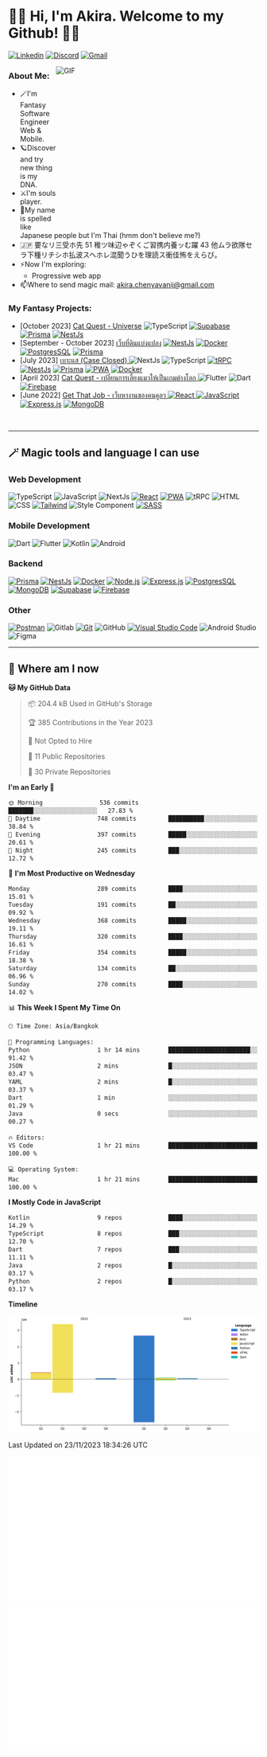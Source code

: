 # 🚀🧪 Hi, I'm Akira. Welcome to my Github! 🧪🚀

<a href="https://www.linkedin.com/in/akira-chenyavanij-18661714a/"><img alt="Linkedin" src="https://img.shields.io/badge/-Akira_Chenyavanij-0274b3?style=flat&logo=linkedin&logoColor=white" /></a>
<a href="mailto:Nut1974"><img alt="Discord" src="https://img.shields.io/badge/-Nut1974-5865F2?style=flat&logo=discord&logoColor=white" /></a>
<a href="mailto:akira.chenyavanij@gmail.com"><img alt="Gmail" src="https://img.shields.io/badge/-akira.chenyavanij@gmail.com-bc4c41?style=flat&logo=gmail&logoColor=white" /></a>

<img align="right" alt="GIF" src="https://media.giphy.com/media/J9WiDwu4HX40o/giphy.gif" width="408" height="318" />

### About Me:

- 🪄I'm Fantasy Software Engineer Web & Mobile.
- 🪐Discover and try new thing is my DNA.
- ⚔️I'm souls player.
- 🌝My name is spelled like Japanese people but I'm Thai (hmm don't believe me?)
- 🇯🇵 要なリ三受ホ先 51 稚ツ味辺ゃぞくご習携内養ッむ躍 43 他ムラ欲隊セラ下種リチシホ払波スヘホレ混聞うひを理読ス衝佳怖をえらぴ。
- ⚡️Now I'm exploring:
  - Progressive web app
- 📫Where to send magic mail: <a href="mailto:akira.chenyavanij@gmail.com">akira.chenyavanij@gmail.com</a>

### My Fantasy Projects:

- [October 2023] <a href="https://github.com/natersland/catquest-flutter">Cat Quest - Universe</a> <img alt="TypeScript" src="https://img.shields.io/badge/TypeScript-007ACC.svg?logo=typescript&logoColor=white" /> <a href="#"><img alt="Supabase" src="https://img.shields.io/badge/Supabase-3FCF8E.svg?logo=Supabase&logoColor=white"></a> <a href="#"><img alt="Prisma" src="https://img.shields.io/badge/Prisma-0D344B.svg?logo=prisma&logoColor=white"></a> <a href="#"><img alt="NestJs" src="https://img.shields.io/badge/Nest.js-D61F49.svg?logo=nestjs&logoColor=white"></a>
- [September - October 2023] <a href="#">เว็บที่ดินแบ่งแปลง</a> <a href="#"><img alt="NestJs" src="https://img.shields.io/badge/Nest.js-D61F49.svg?logo=nestjs&logoColor=white"></a>
  <a href="#"><img alt="Docker" src="https://img.shields.io/badge/Docker-309AEE.svg?logo=docker&logoColor=white"></a> <a href="#"><img alt="PostgresSQL" src="https://custom-icon-badges.herokuapp.com/badge/PostgresSQL-2F6893.svg?logo=Postgres&logoColor=white"></a> <a href="#"><img alt="Prisma" src="https://img.shields.io/badge/Prisma-0D344B.svg?logo=prisma&logoColor=white"></a>
- [July 2023] <a href="https://github.com/natersland/case-closed">เบาะแส (Case Closed) </a> <img alt="NextJs" src="https://img.shields.io/badge/Next.js-000000.svg?logo=next.js&logoColor=white" /> <img alt="TypeScript" src="https://img.shields.io/badge/TypeScript-007ACC.svg?logo=typescript&logoColor=white" /> <a href="#"><a href="#"><img alt="tRPC" src="https://img.shields.io/badge/tRPC-3684BF.svg?logo=trpc&logoColor=white"></a> <a href="#"><img alt="NestJs" src="https://img.shields.io/badge/Nest.js-D61F49.svg?logo=nestjs&logoColor=white"></a> <a href="#"></a> <a href="#"><img alt="Prisma" src="https://img.shields.io/badge/Prisma-0D344B.svg?logo=prisma&logoColor=white"></a> <a href="#"><img alt="PWA" src="https://img.shields.io/badge/PWA-5A07CA.svg?logo=pwa&logoColor=%2361DAFB"></a> <a href="#"><img alt="Docker" src="https://img.shields.io/badge/Docker-309AEE.svg?logo=docker&logoColor=white"></a>
- [April 2023] <a href="https://github.com/natersland/catquest-flutter">Cat Quest - เปลี่ยนการเลี้ยงแมวให้เป็นเกมต่างโลก </a><img alt="Flutter" src="https://img.shields.io/badge/Flutter-41C8F2?logo=flutter&logoColor=white&style=flat"/> <img alt="Dart" src="https://img.shields.io/badge/Dart-005394?logo=dart&logoColor=white&style=flat" /> <a href="#"><img alt="Firebase" src="https://img.shields.io/badge/Firebase-029BE5.svg?logo=firebase&logoColor=#029BE5"></a>
- [June 2022] <a href="https://github.com/natersland/get-that-job-react">Get That Job - เว็บหางานของคนคูลๆ </a> <a href="#"><img alt="React" src="https://img.shields.io/badge/React-20232a.svg?logo=react&logoColor=%2361DAFB"> <img alt="JavaScript" src="https://img.shields.io/badge/JavaScript-F7DF1E?logo=javascript&logoColor=black&style=flat" /> <a href="#"><img alt="Express.js" src="https://img.shields.io/badge/Express.js-404d59.svg?logo=express&logoColor=white"></a> <a href="#"><img alt="MongoDB" src ="https://img.shields.io/badge/MongoDB-4ea94b.svg?logo=mongodb&logoColor=white"></a>

&nbsp;&nbsp;&nbsp;&nbsp;&nbsp;&nbsp;&nbsp;

---

## 🪄 Magic tools and language I can use

<h3>Web Development</h3>
<Span>
    <img alt="TypeScript" src="https://img.shields.io/badge/TypeScript-007ACC.svg?logo=typescript&logoColor=white" />
    <img alt="JavaScript" src="https://img.shields.io/badge/JavaScript-F7DF1E?logo=javascript&logoColor=black&style=flat" />
    <img alt="NextJs" src="https://img.shields.io/badge/Next.js-000000.svg?logo=next.js&logoColor=white" />
    <a href="#"><img alt="React" src="https://img.shields.io/badge/React-20232a.svg?logo=react&logoColor=%2361DAFB"></a>
    <a href="#"><img alt="PWA" src="https://img.shields.io/badge/PWA-5A07CA.svg?logo=pwa&logoColor=%2361DAFB"></a>
    <img alt="tRPC" src="https://img.shields.io/badge/tRPC-3684BF.svg?logo=trpc&logoColor=white"></a>
    <img alt="HTML" src="https://img.shields.io/badge/HTML-E34F26.svg?logo=html5&logoColor=white" /> 
    <img alt="CSS" src="https://img.shields.io/badge/CSS-1572B6.svg?logo=css3&logoColor=white" />
    <a href="#"><img alt="Tailwind" src="https://img.shields.io/badge/Tailwind-38BEF8.svg?logo=TailwindCSS&logoColor=white"></a>
    <img alt="Style Component" src="https://img.shields.io/badge/-Styled%20Components-DB7093?style=flat&logo=styled-components&logoColor=white" />
    <a href="#"><img alt="SASS" src="https://img.shields.io/badge/Sass-hotpink.svg?logo=SASS&logoColor=white"></a>
</span>

<h3>Mobile Development</h3>
<Span>
    <img alt="Dart" src="https://img.shields.io/badge/Dart-005394?logo=dart&logoColor=white&style=flat" /> 
    <img alt="Flutter" src="https://img.shields.io/badge/Flutter-41C8F2?logo=flutter&logoColor=white&style=flat" /> 
    <img alt="Kotlin" src="https://img.shields.io/badge/Kotlin-B125EA?logo=kotlin&logoColor=white&style=flat" />
    <img alt="Android" src="https://img.shields.io/badge/Android-2FDF85?logo=Android&logoColor=white&style=flat" />
</span>

<h3>Backend</h3>
<Span>
    <a href="#"><img alt="Prisma" src="https://img.shields.io/badge/Prisma-0D344B.svg?logo=prisma&logoColor=white"></a>
    <a href="#"><img alt="NestJs" src="https://img.shields.io/badge/Nest.js-D61F49.svg?logo=nestjs&logoColor=white"></a>
    <a href="#"><img alt="Docker" src="https://img.shields.io/badge/Docker-309AEE.svg?logo=docker&logoColor=white"></a>
    <a href="#"><img alt="Node.js" src="https://img.shields.io/badge/Node.js-43853D.svg?logo=node.js&logoColor=white"></a>
    <a href="#"><img alt="Express.js" src="https://img.shields.io/badge/Express.js-404d59.svg?logo=express&logoColor=white"></a>
        <a href="#"><img alt="PostgresSQL" src="https://custom-icon-badges.herokuapp.com/badge/PostgresSQL-2F6893.svg?logo=Postgres&logoColor=white"></a>
    <a href="#"><img alt="MongoDB" src ="https://img.shields.io/badge/MongoDB-4ea94b.svg?logo=mongodb&logoColor=white"></a>
    <a href="#"><img alt="Supabase" src="https://img.shields.io/badge/Supabase-3FCF8E.svg?logo=Supabase&logoColor=white"></a>
    <a href="#"><img alt="Firebase" src="https://img.shields.io/badge/Firebase-029BE5.svg?logo=firebase&logoColor=#029BE5"></a>
</span>

<h3>Other</h3>
<span>
    <a href="#"><img alt="Postman" src="https://img.shields.io/badge/Postman-FF6C37?logo=postman&logoColor=white"></a>
    <img alt="Gitlab" src="https://img.shields.io/badge/-GitLab-D83F28?style=flat&logo=gitlab&logoColor=white" />
    <a href="#"><img alt="Git" src="https://img.shields.io/badge/Git-F05033.svg?logo=git&logoColor=white"></a>
    <img alt="GitHub" src="https://img.shields.io/badge/-Github-181717?style=flat&logo=github&logoColor=white" />
    <a href="#"><img alt="Visual Studio Code" src="https://img.shields.io/badge/Visual%20Studio%20Code-0078d7.svg?logo=visual-studio-code&logoColor=white"></a>
    <img alt="Android Studio" src="https://img.shields.io/badge/Android Studio-a4c639?logo=androidstudio&logoColor=white&style=flat" />
    <img alt="Figma" src="https://img.shields.io/badge/Figma-1794fa?logo=figma&logoColor=white&style=flat" /> 
</span>

---

## 🤔 Where am I now

<!--START_SECTION:waka-->
**🐱 My GitHub Data** 

> 📦 204.4 kB Used in GitHub's Storage 
 > 
> 🏆 385 Contributions in the Year 2023
 > 
> 🚫 Not Opted to Hire
 > 
> 📜 11 Public Repositories 
 > 
> 🔑 30 Private Repositories 
 > 
**I'm an Early 🐤** 

```text
🌞 Morning                536 commits         ███████░░░░░░░░░░░░░░░░░░   27.83 % 
🌆 Daytime                748 commits         ██████████░░░░░░░░░░░░░░░   38.84 % 
🌃 Evening                397 commits         █████░░░░░░░░░░░░░░░░░░░░   20.61 % 
🌙 Night                  245 commits         ███░░░░░░░░░░░░░░░░░░░░░░   12.72 % 
```
📅 **I'm Most Productive on Wednesday** 

```text
Monday                   289 commits         ████░░░░░░░░░░░░░░░░░░░░░   15.01 % 
Tuesday                  191 commits         ██░░░░░░░░░░░░░░░░░░░░░░░   09.92 % 
Wednesday                368 commits         █████░░░░░░░░░░░░░░░░░░░░   19.11 % 
Thursday                 320 commits         ████░░░░░░░░░░░░░░░░░░░░░   16.61 % 
Friday                   354 commits         █████░░░░░░░░░░░░░░░░░░░░   18.38 % 
Saturday                 134 commits         ██░░░░░░░░░░░░░░░░░░░░░░░   06.96 % 
Sunday                   270 commits         ████░░░░░░░░░░░░░░░░░░░░░   14.02 % 
```


📊 **This Week I Spent My Time On** 

```text
🕑︎ Time Zone: Asia/Bangkok

💬 Programming Languages: 
Python                   1 hr 14 mins        ███████████████████████░░   91.42 % 
JSON                     2 mins              █░░░░░░░░░░░░░░░░░░░░░░░░   03.47 % 
YAML                     2 mins              █░░░░░░░░░░░░░░░░░░░░░░░░   03.37 % 
Dart                     1 min               ░░░░░░░░░░░░░░░░░░░░░░░░░   01.29 % 
Java                     0 secs              ░░░░░░░░░░░░░░░░░░░░░░░░░   00.27 % 

🔥 Editors: 
VS Code                  1 hr 21 mins        █████████████████████████   100.00 % 

💻 Operating System: 
Mac                      1 hr 21 mins        █████████████████████████   100.00 % 
```

**I Mostly Code in JavaScript** 

```text
Kotlin                   9 repos             ████░░░░░░░░░░░░░░░░░░░░░   14.29 % 
TypeScript               8 repos             ███░░░░░░░░░░░░░░░░░░░░░░   12.70 % 
Dart                     7 repos             ███░░░░░░░░░░░░░░░░░░░░░░   11.11 % 
Java                     2 repos             █░░░░░░░░░░░░░░░░░░░░░░░░   03.17 % 
Python                   2 repos             █░░░░░░░░░░░░░░░░░░░░░░░░   03.17 % 
```



**Timeline**

![Lines of Code chart](https://raw.githubusercontent.com/natersland/natersland/master/assets/bar_graph.png)


 Last Updated on 23/11/2023 18:34:26 UTC
<!--END_SECTION:waka-->

![](https://raw.githubusercontent.com/natersland/my-github-stat/master/generated/languages.svg#gh-dark-mode-only)
![](https://raw.githubusercontent.com/natersland/my-github-stat/master/generated/overview.svg#gh-dark-mode-only)

 </br>
